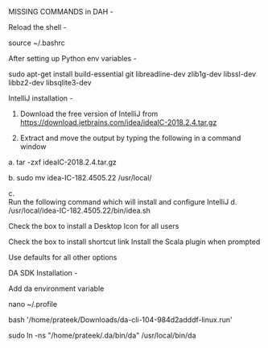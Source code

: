 MISSING COMMANDS in DAH - 

Reload the shell - 

source ~/.bashrc

After setting up Python env variables - 

sudo apt-get install build-essential git libreadline-dev zlib1g-dev libssl-dev libbz2-dev libsqlite3-dev

IntelliJ installation - 


1.	Download the free version of IntelliJ from  https://download.jetbrains.com/idea/ideaIC-2018.2.4.tar.gz

2.	Extract and move the output by typing the following in a command window

a.	tar -zxf ideaIC-2018.2.4.tar.gz

b.	sudo mv idea-IC-182.4505.22 /usr/local/

c.	
Run the following command which will install and configure IntelliJ
d.	/usr/local/idea-IC-182.4505.22/bin/idea.sh

Check the box to install a Desktop Icon for all users

Check the box to install shortcut link
Install the Scala plugin when prompted

Use defaults for all other options

DA SDK Installation - 

Add da environment variable

nano ~/.profile

bash '/home/prateek/Downloads/da-cli-104-984d2adddf-linux.run'

sudo ln -ns "/home/prateek/.da/bin/da" /usr/local/bin/da



